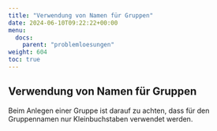 ```yaml
---
title: "Verwendung von Namen für Gruppen"
date: 2024-06-10T09:22:22+00:00
menu:
  docs:
    parent: "problemloesungen"
weight: 604
toc: true
---
```



## Verwendung von Namen für Gruppen
Beim Anlegen einer Gruppe ist darauf zu achten, dass für den Gruppennamen nur Kleinbuchstaben verwendet werden.
